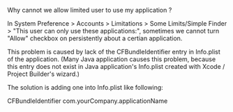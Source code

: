 

Why cannot we allow limited user to use my application ?

In System Preference > Accounts > Limitations > Some Limits/Simple Finder > "This user can only use these applications:", sometimes we cannot turn "Allow" checkbox on persistently about a certian application.

This problem is caused by lack of the CFBundleIdentifier entry in Info.plist of the application. (Many Java application causes this problem, because this entry does not exist in Java application's Info.plist created with Xcode / Project Builder's wizard.)

The solution is adding one into Info.plist like following:

    
<key>CFBundleIdentifier</key>
<string>com.yourCompany.applicationName</string>
